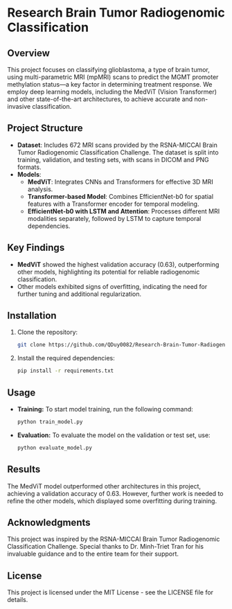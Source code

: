 # Research Brain Tumor Radiogenomic Classification

## Overview
This project focuses on classifying glioblastoma, a type of brain tumor, using multi-parametric MRI (mpMRI) scans to predict the MGMT promoter methylation status—a key factor in determining treatment response. We employ deep learning models, including the MedViT (Vision Transformer) and other state-of-the-art architectures, to achieve accurate and non-invasive classification.

## Project Structure
- **Dataset**: Includes 672 MRI scans provided by the RSNA-MICCAI Brain Tumor Radiogenomic Classification Challenge. The dataset is split into training, validation, and testing sets, with scans in DICOM and PNG formats.
- **Models**:
  - **MedViT**: Integrates CNNs and Transformers for effective 3D MRI analysis.
  - **Transformer-based Model**: Combines EfficientNet-b0 for spatial features with a Transformer encoder for temporal modeling.
  - **EfficientNet-b0 with LSTM and Attention**: Processes different MRI modalities separately, followed by LSTM to capture temporal dependencies.

## Key Findings
- **MedViT** showed the highest validation accuracy (0.63), outperforming other models, highlighting its potential for reliable radiogenomic classification.
- Other models exhibited signs of overfitting, indicating the need for further tuning and additional regularization.

## Installation
1. Clone the repository:
   ```bash
   git clone https://github.com/QDuy0082/Research-Brain-Tumor-Radiogenomic-Classification.git
2. Install the required dependencies:
   ```bash
   pip install -r requirements.txt
## Usage
- **Training:** To start model training, run the following command:
  ```bash
  python train_model.py
- **Evaluation:** To evaluate the model on the validation or test set, use:
   ```bash
   python evaluate_model.py
## Results
The MedViT model outperformed other architectures in this project, achieving a validation accuracy of 0.63. However, further work is needed to refine the other models, which displayed some overfitting during training.

## Acknowledgments
This project was inspired by the RSNA-MICCAI Brain Tumor Radiogenomic Classification Challenge. Special thanks to Dr. Minh-Triet Tran for his invaluable guidance and to the entire team for their support.

## License
This project is licensed under the MIT License - see the LICENSE file for details.




